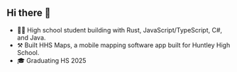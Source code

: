 ## Hi there 👋

- 🧑‍🎓 High school student building with Rust, JavaScript/TypeScript, C#, and Java.
- ⚒️ Built HHS Maps, a mobile mapping software app built for Huntley High School.
- 🎓 Graduating HS 2025
